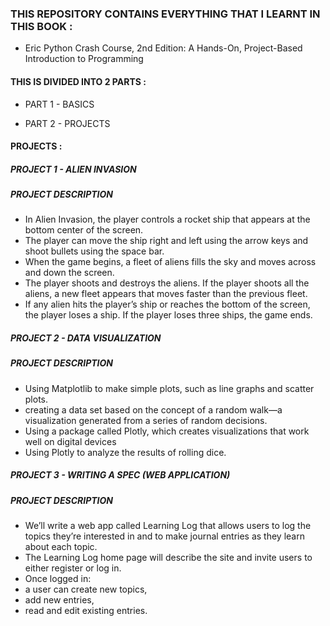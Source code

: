 
### THIS REPOSITORY  CONTAINS EVERYTHING THAT I LEARNT IN THIS BOOK :

- Eric Python Crash Course, 2nd Edition: A Hands-On, Project-Based Introduction to Programming

#### THIS IS DIVIDED INTO 2 PARTS :

- PART 1 - BASICS

- PART 2 - PROJECTS

#### PROJECTS :

##### PROJECT 1 - ALIEN INVASION

##### PROJECT DESCRIPTION

- In Alien Invasion, the player controls a rocket ship that appears at the bottom center of the screen.
- The player can move the ship right and left using the arrow keys and shoot bullets using the space bar. 
- When the game begins, a fleet of aliens fills the sky and moves across and down the screen. 
- The player shoots and destroys the aliens. If the player shoots all the aliens, a new fleet appears that moves faster than the previous fleet. 
- If any alien hits the player’s ship or reaches the bottom of the screen, the player loses a ship. If the player loses three ships, the game ends.

##### PROJECT 2 - DATA VISUALIZATION

##### PROJECT DESCRIPTION

- Using Matplotlib to make simple plots, such as line graphs and scatter plots. 
- creating a data set based on the concept of a random walk—a visualization generated from a series of random decisions.
- Using a package called Plotly, which creates visualizations that work well on digital devices
- Using Plotly to analyze the results of rolling dice. 

##### PROJECT 3 - WRITING A SPEC (WEB APPLICATION)

##### PROJECT DESCRIPTION

- We’ll write a web app called Learning Log that allows users to log the topics they’re interested in and to make journal entries as they learn about each topic. 
- The Learning Log home page will describe the site and invite users to either register or log in. 
- Once logged in:
- a user can create new topics, 
- add new entries, 
- read and edit existing entries.
